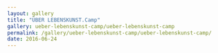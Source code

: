 ```yaml
---
layout: gallery
title: "ÜBER LEBENSKUNST.Camp"
gallery: ueber-lebenskunst-camp/ueber-lebenskunst-camp
permalink: /gallery/ueber-lebenskunst-camp/ueber-lebenskunst-camp/
date: 2016-06-24
---
```

